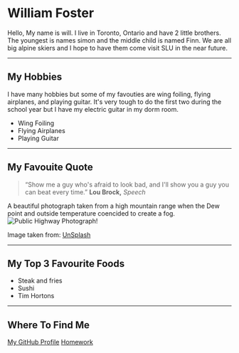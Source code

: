 #    William Foster
Hello, My name is will. I live in Toronto, Ontario and have 2 little brothers. 
The youngest is names simon and the middle child is named Finn. We are all big alpine skiers
and I hope to have them come visit SLU in the near future.

-------

## My Hobbies
I have many hobbies but some of my favouties are wing foiling, flying airplanes, and playing guitar.
It's very tough to do the first two during the school year but I have my electric guitar in my dorm room.

- Wing Foiling
- Flying Airplanes
- Playing Guitar
  
--------

## My Favouite Quote

>“Show me a guy who's afraid to look bad, and I'll show you a guy you can beat every time.”
 **Lou Brock,** *Speech*

A beautiful photograph taken from a high mountain range when the Dew point and outside temperature 
coencided to create a fog.
![Public Highway Photograph!](unsplash.jpg)


Image taken from:
[UnSplash](https://unsplash.com/s/photos/apps)

-----

## My Top 3 Favourite Foods

- Steak and fries
- Sushi
- Tim Hortons

-----

## Where To Find Me

[My GitHub Profile](https://github.com/WillFoster18)
[Homework](https://stlawu.instructure.com/courses/9408/assignments/84203)

  

